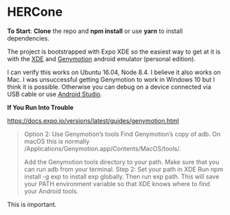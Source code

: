 # HERCone


**To Start**:
**Clone** the repo and **npm install** or use **yarn** to install dependencies.

The project is bootstrapped with Expo XDE so the easiest way to get at it is with the [XDE](https://docs.expo.io/versions/latest/introduction/installation.html)  and [Genymotion](https://www.genymotion.com/fun-zone/) android emulator (personal edition).

I can verify this works on Ubuntu 16.04, Node 8.4. I believe it also works on Mac. I was unsuccessful getting Genymotion to work in Windows 10 but I think it is possible. Otherwise you can debug on a device connected via USB cable or use  [Android Studio](https://developer.android.com/studio/index.html). 

**If You Run Into Trouble**
 
https://docs.expo.io/versions/latest/guides/genymotion.html

> Option 2: Use Genymotion’s tools Find Genymotion’s copy of adb. On
> macOS this is normally
> /Applications/Genymotion.app/Contents/MacOS/tools/.
> 
>  Add the Genymotion tools directory to your path. Make sure that you
> can run adb from your terminal.   Step 2: Set your path in XDE Run npm
> install -g exp to install exp globally. Then run exp path. This will
> save your PATH environment variable so that XDE knows where to find
> your Android tools.
> 
This is important. 
